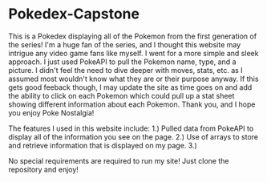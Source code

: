 # Pokedex-Capstone
This is a Pokedex displaying all of the Pokemon from the first generation of the series! I'm a huge fan of the series, and I thought this website may intrigue any video game fans like myself. I went for a more simple and sleek approach. I just used PokeAPI to pull the Pokemon name, type, and a picture. I didn't feel the need to dive deeper with moves, stats, etc. as I assumed most wouldn't know what they are or their purpose anyway. If this gets good feeback though, I may update the site as time goes on and add the ability to click on each Pokemon which could pull up a stat sheet showing different information about each Pokemon. Thank you, and I hope you enjoy Poke Nostalgia!

The features I used in this website include:
1.) Pulled data from PokeAPI to display all of the information you see on the page.
2.) Use of arrays to store and retrieve information that is displayed on my page.
3.) 

No special requirements are required to run my site! Just clone the repository and enjoy!